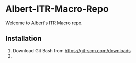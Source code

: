 # Albert-ITR-Macro-Repo

Welcome to Albert's ITR Macro repo. 

## Installation
1. Download Git Bash from https://git-scm.com/downloads
2. 
